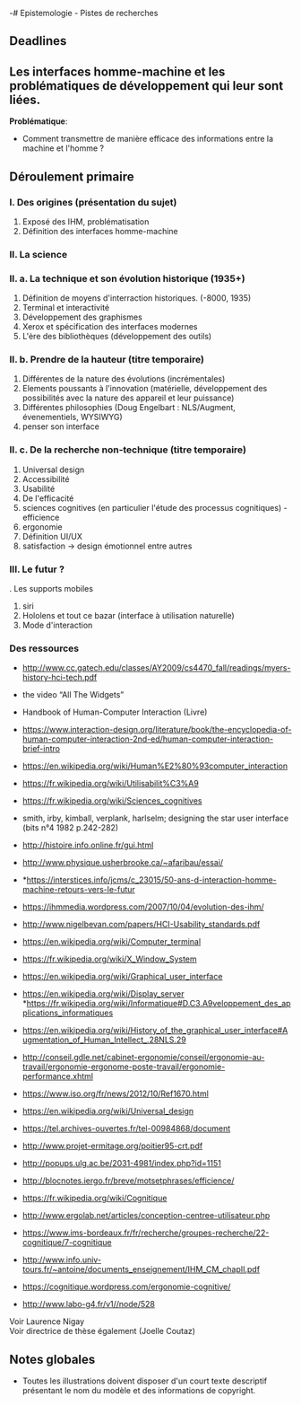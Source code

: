 -# Epistemologie - Pistes de recherches

## Deadlines 


## Les interfaces homme-machine et les problématiques de développement qui leur sont liées.

**Problématique**: 
* Comment transmettre de manière efficace des informations entre la machine et l'homme ?

## Déroulement primaire

### I. Des origines (présentation du sujet)
1. Exposé des IHM, problématisation 
2. Définition des interfaces homme-machine

### II. La science
### II. a. La technique et son évolution historique (1935+)

1. Définition de moyens d'interraction historiques. (-8000, 1935)
2. Terminal et interactivité
3. Développement des graphismes 
4. Xerox et spécification des interfaces modernes
5. L'ère des bibliothèques (développement des outils)

### II. b. Prendre de la hauteur (titre temporaire)

1. Différentes de la nature des évolutions (incrémentales)
2. Elements poussants à l'innovation (matérielle, développement des possibilités avec la nature des appareil et leur puissance)
3. Différentes philosophies (Doug Engelbart : NLS/Augment, évenementiels, WYSIWYG)
4. penser son interface


### II. c. De la recherche non-technique (titre temporaire)
1. Universal design 
1. Accessibilité
1. Usabilité
2. De l'efficacité 
3. sciences cognitives (en particulier l'étude des processus cognitiques) - efficience
3. ergonomie
4. Définition UI/UX
4. satisfaction -> design émotionnel entre autres

### III. Le futur ? 
. Les supports mobiles
1. siri
2. Hololens et tout ce bazar (interface à utilisation naturelle)
3. Mode d'interaction

### Des ressources

* http://www.cc.gatech.edu/classes/AY2009/cs4470_fall/readings/myers-history-hci-tech.pdf
*  the video “All The Widgets”
*  Handbook of Human-Computer Interaction (Livre)
*  https://www.interaction-design.org/literature/book/the-encyclopedia-of-human-computer-interaction-2nd-ed/human-computer-interaction-brief-intro
*  https://en.wikipedia.org/wiki/Human%E2%80%93computer_interaction
*  https://fr.wikipedia.org/wiki/Utilisabilit%C3%A9
*  https://fr.wikipedia.org/wiki/Sciences_cognitives
*  smith, irby, kimball, verplank, harlselm; designing the star user interface (bits n°4 1982 p.242-282)
*  http://histoire.info.online.fr/gui.html
*  http://www.physique.usherbrooke.ca/~afaribau/essai/
*  *https://interstices.info/jcms/c_23015/50-ans-d-interaction-homme-machine-retours-vers-le-futur
*  https://ihmmedia.wordpress.com/2007/10/04/evolution-des-ihm/
*  http://www.nigelbevan.com/papers/HCI-Usability_standards.pdf
*  https://en.wikipedia.org/wiki/Computer_terminal
* https://fr.wikipedia.org/wiki/X_Window_System
* https://en.wikipedia.org/wiki/Graphical_user_interface
* https://en.wikipedia.org/wiki/Display_server
*https://fr.wikipedia.org/wiki/Informatique#D.C3.A9veloppement_des_applications_informatiques
* https://en.wikipedia.org/wiki/History_of_the_graphical_user_interface#Augmentation_of_Human_Intellect_.28NLS.29
* http://conseil.gdle.net/cabinet-ergonomie/conseil/ergonomie-au-travail/ergonomie-ergonome-poste-travail/ergonomie-performance.xhtml
* https://www.iso.org/fr/news/2012/10/Ref1670.html
* https://en.wikipedia.org/wiki/Universal_design
* https://tel.archives-ouvertes.fr/tel-00984868/document
* http://www.projet-ermitage.org/poitier95-crt.pdf
* http://popups.ulg.ac.be/2031-4981/index.php?id=1151
* http://blocnotes.iergo.fr/breve/motsetphrases/efficience/
* https://fr.wikipedia.org/wiki/Cognitique


* http://www.ergolab.net/articles/conception-centree-utilisateur.php
* https://www.ims-bordeaux.fr/fr/recherche/groupes-recherche/22-cognitique/7-cognitique
* http://www.info.univ-tours.fr/~antoine/documents_enseignement/IHM_CM_chapII.pdf
* https://cognitique.wordpress.com/ergonomie-cognitive/
* http://www.labo-g4.fr/v1//node/528

Voir Laurence Nigay   
Voir directrice de thèse également (Joelle Coutaz)

## Notes globales

* Toutes les illustrations doivent disposer d'un court texte descriptif présentant le nom du modèle et des informations de copyright.

